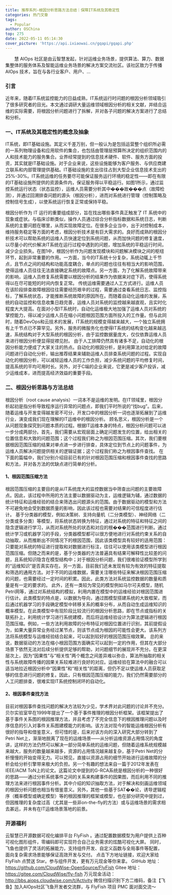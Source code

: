 ```yaml
---
title: 推荐系列-根因分析思路方法总结｜保障IT系统及其稳定性
categories: 热门文章
tags:
  - Popular
author: OSChina
top: 275
date: 2022-05-11 05:14:30
cover_picture: 'https://api.ixiaowai.cn/gqapi/gqapi.php'
---
```


&emsp;&emsp;慧 AIOps 社区是由云智慧发起，针对运维业务场景，提供算法、算力、数据集整体的服务体系及智能运维业务场景的解决方案交流社区。该社区致力于传播 AIOps 技术，旨在与各行业客户、用户、...
<!-- more -->

                                                                                                                                                                                         
### 引言 
近年来，随着IT系统监控能力的日益成熟，IT系统运行时问题的根因分析领域吸引了很多研究者的目光。本文通过调研大量运维领域根因分析的相关文献，并结合运维的实际需要，将根因分析问题进行了拆解，并对各子问题的解决方案进行了总结和分析。 
### 一、IT系统及其稳定性的概念及抽象 
IT系统，即IT基础设施。其定义千差万别，但一般认为是包括运营整个组织所必需的一系列物理设备和应用软件的集合，也包括由管理层预算所决定的组织范围内的人和技术能力的服务集合。业界经常提到的信息技术硬件、软件、服务方面的投资，其实就是IT基础设施。对于企业来说，这些设施能够为客户服务、与供应商建立联系和内部管理提供基础。IT基础设施的支出往往占到大型企业信息技术支出的25%-30%。IT系统运维的任务要尽可能保证服务运行环境的稳定性——即在有限的IT基础设施所提供的资源条件内，保证服务得以平稳运行。如图1所示，通过监控系统运行状态（状态监控），运维人员需要分析其中���故���点（故障检测），并通过回溯排查问题的源头（根因分析），进而对系统进行管理（控制策略及控制信号生成），以使系统运行恢复正常或保持平稳。 
 
根因分析作为 IT 运行的重要组成部分，旨在找出哪些事件真正触发了 IT 系统中的现象或症状。与临床诊断类似，操作人员通过综合分析指标数据和系统日志，判断系统的主要问题在哪里，从而实现故障定位。在很多企业当中，出于对控制成本，维持服务稳定等方面的考虑，根因分析技术是有巨大需求的。良好而成熟的根因分析技术可以帮助系统的运维人员快速定位到系统问题，从而加快问题的修复速度，以尽量小的代价解决IT系统在运行过程中遇到的问题，增加系统的平稳运行时间，减少企业损失。在图1中，根因分析作为问题发现模块和问题解决模块之间的枢纽环节，起到非常重要的作用。一方面，当今的IT系统十分复杂，系统动辄上千节点，且节点之间的结构和功能高度耦合，单点的问题也往往有相当大的影响范围，使得运维人员往往无法直接确定系统的故障点。另一方面，为了化解系统故障带来的影响，运维人员修复系统需要以根因分析的结果作为依据来对症下药，使得系统得以在尽可能短的时间内恢复正常。 
传统运维需要通过人工方式进行。运维人员在该阶段排查故障根因往往需要经历艰辛的过程，需要通过查看系统日志、监控指标，了解系统状态，才能推断系统故障的原因所在。而随着自动化运维的发展，系统的自动监控和信息收集日趋完善，运维人员对系统的监控越来越直观，且实时化程度大大提高。在面对小型IT系统时，自动化运维极大地加强了运维人员对系统的掌控能力，得以减少运维人员在缩小问题根因范围方面所投入的工作量。但与此同时，随着DevOps和云技术的发展，IT系统的规模变得越来越大，一个独立系统拥有上千节点已不算罕见。另外，服务的微服务化也使得IT系统的结构变化越来越迅速，系统结构对于大型系统的根因分析，由于监控数据量庞大，仅仅依靠运维人员来进行根因分析便显得捉襟见肘。 
由于人工排障仍然具有诸多不足，自动化的根因分析能力便成了大家关注的热点。自动化的根因分析，是利用算法对给定的故障问题进行自动化分析，输出推荐结果来辅助运维人员排查系统问题的过程。实现自动化的根因分析，可以减轻运维人员的工作负担，减少系统问题的平均修复时间，提高系统的平均可用时长。另外，对于C端的企业来说，它更是减少客户投诉，减少运维成本，进而提高经济效益的重要手段。 
### 二、根因分析思路与方法总结 
根因分析（root cause analysis）一词本不是运维的发明。在IT领域里，根因分析起初是指分析导致程序运行异常的问题点，即我们平时所说的“找bug”。后来，随着运维与开发变得越发密不可分，开发口中的根因分析一词也逐渐拓展到了运维行业，演变成我们现在理解的IT运维中的根因分析。 
顾名思义，根因分析是一个从问题现象探究到问题本质的过程。根据IT运维本身的特点，根因分析问题可以进一步分成两部分。首先，我们需要从宏观层面上确定问题发生的位置，给出相关的位置信息和大致的问题范围；这个过程我们称之为根因范围压缩。其次，我们要根据根因范围压缩的结果对单点进一步进行排查，具体定位到节点上的问题事件，为运维人员解决问题提供相关的逻辑证据；这个过程我们称之为根因事件查找。 
在下面的篇幅中，我们分别介绍目前已有的针对根因范围压缩和根因事件查找的思路和方法，并对各方法的优缺点进行简单的分析。 
#### 1、根因范围压缩方法 
根因范围压缩的主要目的是从IT系统庞大的监控数据当中筛查出问题的主要故障点。因此，该过程中所用的方法主要以数据驱动为主，运维逻辑为辅，通过数据的统计特征和运维经验的结合来筛选出问题源头的范围。由于数据驱动的模型和方法不可避免地会受到数据质量的影响，因此该过程也需要对结果的可信程度进行估计。 
基于分类器的模型，例如决策树、支持向量机（二分类模型）、神经网络（二分类或多分类）等模型，将系统状态转换为特征，通过对系统的特征和特征之间的隐含逻辑进行学习，从而对系统所处的状态和对应的根���范围进行判断。通过统计学习或机器学习的手段，分类器模型都可以很方便地进行对系统约束关系的自动抽取，从而推断出不同情况下的根因范围，因此该类模型具有较好的适用范围：只要能对系统的特征进行提取和对数据进行标注，往往可以使用该类模型进行根因范围压缩。但随之而来的是，基于分类器的方法普遍具有结果可解释性比较差的问题，且系统知识隐含在模型结构中；对于根因分析问题，我们很难验证模型所学到的“运维知识”是否真实存在。另一方面，目前我们还未发现有较为有效的特征提取和筛选的通用方法。对于不同的运维数据，需要关注哪些特征来解决根因范围压缩的问题，也需要经过一定时间的积累。因此，此类方法对系统监控数据的数量和质量是有一定的要求的。 
此外，还有一类较为常见的模型例如马尔可夫模型，随机Petri网等，通过对系统结构的模拟，利用内置在模型中的运维经验对根因范围进行估计。此类模型的特点是，以数据为导向，通过图模型搭建系统的大致框架，而后通过机器学习的手段确定模型中转移关系的概率分布，从而自动生成运维知识的概率模型。在此类模型中有现阶段比较流行的根因分析思路，即在节点或指标的关联拓扑上，利用统计学习进行系统建模，而后将运维经验设计为算法逻辑进行根因范围压缩。例如，一些方法利用故障的分布特征对根因位置进行识别，其前提假设为，如果大量异常业务经过某节点，则该节点成为根因的可能性会更大。该系列方法将系统模型与运维经验结合起来，可以起到较好的根因范围压缩效果。 
总的来说，数据驱动的方法在缩小根因范围方面确实可以起到一定的作用，但其在大部分场景下依然无法对后续分析提供足够的帮助，对问题细节的展现并不充分。在更深层次上，因为“因果性”与“相关性”两个概念之间差异难以弥合，算法所抽取的相关性与系统故障传播的因果关系较难进行良好的对应。运维经验在算法中的融合可以适当地拉近根因分析中“因果性”和“相关性”的距离，但仍不足以使运维人员获取足够的信息进行问题的修复。因此，只有根因范围压缩的能力，我们仍然需要部分的人工问题排查，很难实现IT系统控制闭环的自动化。 
#### 2、根因事件查找方法 
目前对根因事件查找问题的解决方法较为少见，学术界对此问题的讨论并不充分。贝尔实验室早在1999年提出了一个基于事件推理的根因分析框架。该框架提出了基于事件关系图的根因推理方法，并且考虑了不完全信息下的根因推理问题以及时序信息的引入对事件关系图建模能力的影响。该方法对现今的智能运维根因分析有很好的指导和借鉴意义，但可惜的是，后来对该方向的深入研究大部分转到了Petri Net上，渐渐地脱离了现在的运维场景——从分析运维资源占用情况的角度讲，这样的方法仍然可以解决一部分简单系统的运维问题，但随着运维系统规模越来越大，服务的数量越来越多，资源的占用情况越来越复杂，基于Petri Net的分析慢慢的开始变得无力。可以预见，直接以资源占用的细节开始进行运维故障的分析会给分析引擎带来极大的负担。另一个有趣的想法来自一篇于2012年发表在IEEE/ACM ToN上的论文。这篇论文中提到的G-RCA系统是根因分析的一种很好的思路——通过分析系统事件之间的关系来构建事件的因果图，而后利用不同的推理方法来进行根因事件分析。其中介绍的知识抽取方法，对于解决和刻画运维领域的根因分析问题也相当有借鉴意义。另外，其他一些基于SAT��论，诱导逻辑程序（概率模型或确定模型）等的根因推理的框架或模型，也在部分研究中提到过，但因推理的复杂度过高（尤其是一些非on-the-fly的方法）或与运维场景的需求相去甚远，并未有在IT运维场景落地的前景。 
### 开源福利 
云智慧已开源数据可视化编排平台 FlyFish 。通过配置数据模型为用户提供上百种可视化图形组件，零编码即可实现符合自己业务需求的炫酷可视化大屏。 同时，飞鱼也提供了灵活的拓展能力，支持组件开发、自定义函数与全局事件等配置， 面向复杂需求场景能够保证高效开发与交付。 
点击下方地址链接，欢迎大家给 FlyFish 点赞送 Star。参与组件开发，更有万元现金等你来拿。 
GitHub 地址： https://github.com/CloudWise-OpenSource/FlyFish 
Gitee 地址：https://gitee.com/CloudWise/fly-fish 
万元现金活动： http://bbs.aiops.cloudwise.com/t/Activity 
微信扫描识别下方二维码，备注【飞鱼】加入AIOps社区飞鱼开发者交流群，与 FlyFish 项目 PMC 面对面交流～ 

                                        